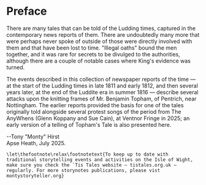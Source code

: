 # Preface

There are many tales that can be told of the Ludding times, captured in the contemporary news reports of them. There are undoubtedly many more that were perhaps never spoke of outside of those were directly involved with them and that have been lost to time. "Illegal oaths" bound the men together, and it was rare for secrets to be divulged to the authorities, although there are a couple of notable cases where King's evidence was turned.

The events described in this collection of newspaper reports of the time — at the start of the Ludding times in late 1811 and early 1812, and then several years later, at the end of the Luddite era in summer 1816 — describe several attacks upon the knitting frames of Mr. Benjamin Topham, of Pentrich, near Nottingham. The earlier reports provided the basis for one of the tales originally told alongside several protest songs of the period from The AnyWhens (Glenn Koppany and Sue Cain), at Ventnor Fringe in 2025; an early version of a telling of Topham's Tale is also presented here.


--Tony "Monty" Hirst  
Apse Heath, July 2025.


```{raw} latex
\let\thefootnote\relax\footnotetext{To keep up to date with traditional storytelling events and activities on the Isle of Wight, make sure you check the `Tis Tales website — tistales.org.uk — regularly. For more storynotes publications, please vist montystoryteller.org}
```
